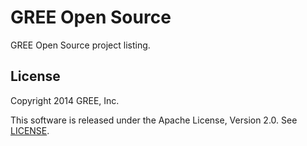 GREE Open Source
======

GREE Open Source project listing.

License
------------

Copyright 2014 GREE, Inc.

This software is released under the Apache License, Version 2.0. See [LICENSE](/LICENSE).

